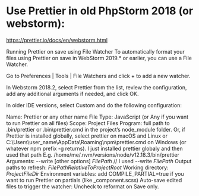 # Use Prettier in old PhpStorm 2018 (or webstorm):
https://prettier.io/docs/en/webstorm.html

Running Prettier on save using File Watcher
To automatically format your files using Prettier on save in WebStorm 2019.* or earlier, you can use a File Watcher.

Go to Preferences | Tools | File Watchers and click + to add a new watcher.

In Webstorm 2018.2, select Prettier from the list, review the configuration, add any additional arguments if needed, and click OK.

In older IDE versions, select Custom and do the following configuration:

Name: Prettier or any other name
File Type: JavaScript (or Any if you want to run Prettier on all files)
Scope: Project Files
Program: full path to .bin/prettier or .bin\prettier.cmd in the project’s node_module folder. Or, if Prettier is installed globally, select prettier on macOS and Linux or C:\Users\user_name\AppData\Roaming\npm\prettier.cmd on Windows (or whatever npm prefix -g returns).
I just installed prettier globaly and then used that path E.g. /home/me/.nvm/versions/node/v12.18.3/bin/prettier
Arguments: --write [other options] $FilePath$ // I used --write $FilePath$
Output paths to refresh: $FilePathRelativeToProjectRoot$
Working directory: $ProjectFileDir$
Environment variables: add COMPILE_PARTIAL=true if you want to run Prettier on partials (like _component.scss)
Auto-save edited files to trigger the watcher: Uncheck to reformat on Save only.
